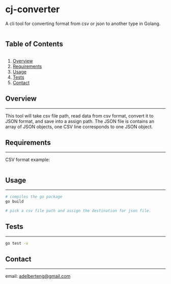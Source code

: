 # cj-converter
A cli tool for converting format from csv or json to another type in Golang.


<summary><h2 style="display: inline-block">Table of Contents</h2></summary>
<ol>
  <li><a href="#overview">Overview</a></li>
  <li><a href="#requirements">Requirements</a></li>
  <li><a href="#usage">Usage</a></li>
  <li><a href="#tests">Tests</a></li>
  <li><a href="#contact">Contact</a></li>
</ol>


## Overview
---
This tool will take csv file path, read data from csv format, convert it to JSON format, and save into a assign path. The JSON file is contains an array of JSON objects, one CSV line corresponds to one JSON object.


## Requirements
---


CSV format example:
```

```

## Usage
---
``` bash
# compiles the go package
go build 

# pick a csv file path and assign the destination for json file.

```


## Tests
---
``` bash
go test -v
```


## Contact
---
email: adelberteng@gmail.com

